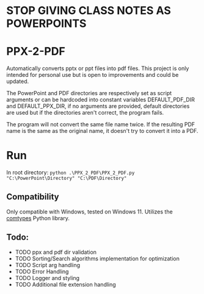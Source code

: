 # STOP GIVING CLASS NOTES AS POWERPOINTS

# PPX-2-PDF
Automatically converts pptx or ppt files into pdf files. This project is only intended for personal use but is open to improvements and could be updated. 

The PowerPoint and PDF directories are respectively set as script arguments or can be hardcoded into constant variables DEFAULT_PDF_DIR and DEFAULT_PPX_DIR, if no arguments are provided, default directories are used but if the directories aren't correct, the program fails. 

The program will not convert the same file name twice. If the resulting PDF name is the same as the original name, it doesn't try to convert it into a PDF. 

# Run
In root directory:
`python .\PPX_2_PDF\PPX_2_PDF.py "C:\PowerPoint\Directory" "C:\PDF\Directory"`
## Compatibility
Only compatible with Windows, tested on Windows 11.
Utilizes the [comtypes](https://pythonhosted.org/comtypes/#the-comtypes-package) Python library.
## Todo:
- TODO ppx and pdf dir validation
- TODO Sorting/Search algorithms implementation for optimization
- TODO Script arg handling
- TODO Error Handling
- TODO Logger and styling
- TODO Additional file extension handling
